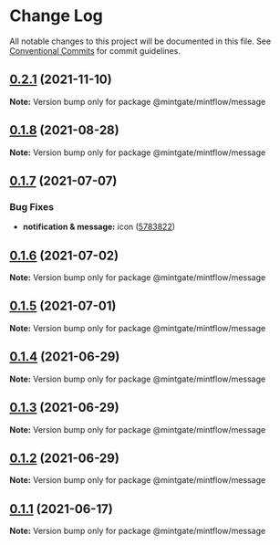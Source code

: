 # Change Log

All notable changes to this project will be documented in this file.
See [Conventional Commits](https://conventionalcommits.org) for commit guidelines.

## [0.2.1](https://github.com/vechai/vechaiui/compare/@mintgate/mintflow/message@0.1.8...@mintgate/mintflow/message@0.2.1) (2021-11-10)

**Note:** Version bump only for package @mintgate/mintflow/message





## [0.1.8](https://github.com/vechai/vechaiui/compare/@mintgate/mintflow/message@0.1.7...@mintgate/mintflow/message@0.1.8) (2021-08-28)

**Note:** Version bump only for package @mintgate/mintflow/message





## [0.1.7](https://github.com/vechai/vechaiui/compare/@mintgate/mintflow/message@0.1.6...@mintgate/mintflow/message@0.1.7) (2021-07-07)


### Bug Fixes

* **notification & message:** icon ([5783822](https://github.com/vechai/vechaiui/commit/5783822320792e79501377cb4fb7f1f200f977ea))





## [0.1.6](https://github.com/vechai/vechaiui/compare/@mintgate/mintflow/message@0.1.5...@mintgate/mintflow/message@0.1.6) (2021-07-02)

**Note:** Version bump only for package @mintgate/mintflow/message





## [0.1.5](https://github.com/vechai/vechaiui/compare/@mintgate/mintflow/message@0.1.4...@mintgate/mintflow/message@0.1.5) (2021-07-01)

**Note:** Version bump only for package @mintgate/mintflow/message





## [0.1.4](https://github.com/vechai/vechaiui/compare/@mintgate/mintflow/message@0.1.3...@mintgate/mintflow/message@0.1.4) (2021-06-29)

**Note:** Version bump only for package @mintgate/mintflow/message





## [0.1.3](https://github.com/vechai/vechaiui/compare/@mintgate/mintflow/message@0.1.2...@mintgate/mintflow/message@0.1.3) (2021-06-29)

**Note:** Version bump only for package @mintgate/mintflow/message





## [0.1.2](https://github.com/vechai/vechaiui/compare/@mintgate/mintflow/message@0.1.1...@mintgate/mintflow/message@0.1.2) (2021-06-29)

**Note:** Version bump only for package @mintgate/mintflow/message





## [0.1.1](https://github.com/vechai/vechaiui/compare/@mintgate/mintflow/message@0.1.0...@mintgate/mintflow/message@0.1.1) (2021-06-17)

**Note:** Version bump only for package @mintgate/mintflow/message
